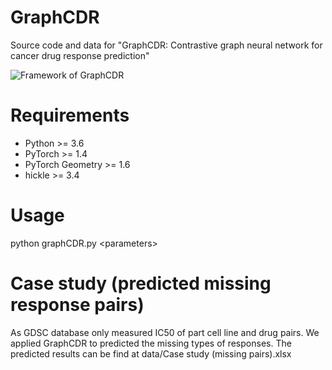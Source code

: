 # GraphCDR
Source code and data for "GraphCDR: Contrastive graph neural network for cancer drug response prediction"

![Framework of GraphCDR](https://github.com/liuxuan666/GraphCDR/blob/main/Framework.png)  

# Requirements
* Python >= 3.6
* PyTorch >= 1.4
* PyTorch Geometry >= 1.6
* hickle >= 3.4

# Usage
python graphCDR.py \<parameters\>
  
# Case study (predicted missing response pairs)
As GDSC database only measured IC50 of part cell line and drug pairs. We applied GraphCDR to predicted the missing types of responses. The predicted results can be find at data/Case study (missing pairs).xlsx
